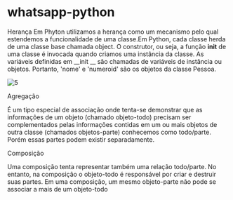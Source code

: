 # whatsapp-python
Herança
Em Phyton utilizamos a herança como um  mecanismo pelo qual estendemos a funcionalidade de uma classe.Em Python, cada classe herda de uma classe base chamada object. 
O construtor, ou seja, a função __init__ de uma classe é invocada quando criamos uma instância da classe. As variáveis definidas em __init __ são chamadas de variáveis de instância ou objetos. Portanto, 'nome' e 'numeroid' são os objetos da classe Pessoa.

![5](https://user-images.githubusercontent.com/105131119/169670970-00f64ae4-bf4f-46e0-b56d-15623b7aae4c.PNG)

Agregação

É um tipo especial de associação onde tenta-se demonstrar que as informações de um objeto (chamado objeto-todo) precisam ser complementados pelas informações contidas em um ou mais objetos de outra classe (chamados objetos-parte) conhecemos como todo/parte. Porém essas partes podem existir separadamente.


Composição

Uma composição tenta representar também uma relação todo/parte. No entanto, na composição o objeto-todo é responsável por criar e destruir suas partes. Em uma composição, um mesmo objeto-parte não pode se associar a mais de um objeto-todo
